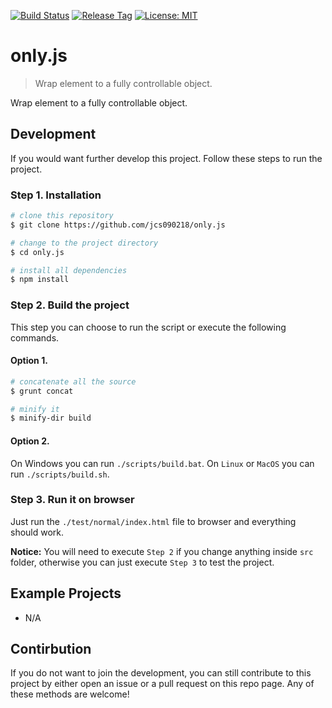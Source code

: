 [![Build Status](https://travis-ci.com/jcs090218/only.js.svg?branch=master)](https://travis-ci.com/jcs090218/only.js)
[![Release Tag](https://img.shields.io/github/tag/jcs090218/only.js.svg?label=release)](https://github.com/jcs090218/only.js/releases/latest)
[![License: MIT](https://img.shields.io/badge/License-MIT-yellow.svg)](https://opensource.org/licenses/MIT)


# only.js
> Wrap element to a fully controllable object.

Wrap element to a fully controllable object.


## Development

If you would want further develop this project. Follow these 
steps to run the project.

### Step 1. Installation

```sh
# clone this repository
$ git clone https://github.com/jcs090218/only.js

# change to the project directory
$ cd only.js

# install all dependencies
$ npm install
```

### Step 2. Build the project

This step you can choose to run the script or execute 
the following commands.

#### Option 1.

```sh
# concatenate all the source
$ grunt concat

# minify it
$ minify-dir build
```

#### Option 2.

On Windows you can run `./scripts/build.bat`. On `Linux` 
or `MacOS` you can run `./scripts/build.sh`.

### Step 3. Run it on browser

Just run the `./test/normal/index.html` file to browser and 
everything should work.

**Notice:** You will need to execute `Step 2` if you change 
anything inside `src` folder, otherwise you can just execute 
`Step 3` to test the project.


## Example Projects
* N/A


## Contirbution
If you do not want to join the development, you can still 
contribute to this project by either open an issue or 
a pull request on this repo page. Any of these methods are 
welcome!
